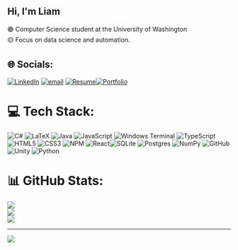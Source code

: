 ## Hi, I'm Liam

🟣 Computer Science student at the University of Washington<br/>
🟡 Focus on data science and automation. 


## 🌐 Socials:
[![LinkedIn](https://img.shields.io/badge/LinkedIn-%230077B5.svg?logo=linkedin&logoColor=white)](https://linkedin.com/in/https://www.linkedin.com/in/liam-shalom-437945270) [![email](https://img.shields.io/badge/Email-D14836?logo=gmail&logoColor=white)](mailto:lsdw.shalom@gmail.com) [![Resume](https://img.shields.io/badge/Resume-005f99?logo=adobeacrobatreader&logoColor=white)](https://github.com/LiamShalom/LiamShalom/blob/main/Liam%20Shalom.pdf)[![Portfolio](https://img.shields.io/badge/Portfolio-4CAF50?logo=about-dot-me&logoColor=white)](https://liamshalom.github.io/portfolio/)


# 💻 Tech Stack:
![C#](https://img.shields.io/badge/c%23-%23239120.svg?style=for-the-badge&logo=csharp&logoColor=white) ![LaTeX](https://img.shields.io/badge/latex-%23008080.svg?style=for-the-badge&logo=latex&logoColor=white) ![Java](https://img.shields.io/badge/java-%23ED8B00.svg?style=for-the-badge&logo=openjdk&logoColor=white) ![JavaScript](https://img.shields.io/badge/javascript-%23323330.svg?style=for-the-badge&logo=javascript&logoColor=%23F7DF1E) ![Windows Terminal](https://img.shields.io/badge/Windows%20Terminal-%234D4D4D.svg?style=for-the-badge&logo=windows-terminal&logoColor=white) ![TypeScript](https://img.shields.io/badge/typescript-%23007ACC.svg?style=for-the-badge&logo=typescript&logoColor=white) ![HTML5](https://img.shields.io/badge/html5-%23E34F26.svg?style=for-the-badge&logo=html5&logoColor=white) ![CSS3](https://img.shields.io/badge/css3-%231572B6.svg?style=for-the-badge&logo=css3&logoColor=white) ![NPM](https://img.shields.io/badge/NPM-%23CB3837.svg?style=for-the-badge&logo=npm&logoColor=white) ![React](https://img.shields.io/badge/react-%2320232a.svg?style=for-the-badge&logo=react&logoColor=%2361DAFB)![SQLite](https://img.shields.io/badge/sqlite-%2307405e.svg?style=for-the-badge&logo=sqlite&logoColor=white) ![Postgres](https://img.shields.io/badge/postgres-%23316192.svg?style=for-the-badge&logo=postgresql&logoColor=white) ![NumPy](https://img.shields.io/badge/numpy-%23013243.svg?style=for-the-badge&logo=numpy&logoColor=white) ![GitHub](https://img.shields.io/badge/github-%23121011.svg?style=for-the-badge&logo=github&logoColor=white) ![Unity](https://img.shields.io/badge/unity-%23000000.svg?style=for-the-badge&logo=unity&logoColor=white) ![Python](https://img.shields.io/badge/python-3670A0?style=for-the-badge&logo=python&logoColor=ffdd54)
# 📊 GitHub Stats:
![](https://github-readme-stats.vercel.app/api?username=LiamShalom&theme=react&hide_border=false&include_all_commits=false&count_private=false)<br/>
![](https://nirzak-streak-stats.vercel.app/?user=LiamShalom&theme=react&hide_border=false)<br/>
![](https://github-readme-stats.vercel.app/api/top-langs/?username=LiamShalom&theme=react&hide_border=false&include_all_commits=false&count_private=false&layout=compact)

---
[![](https://visitcount.itsvg.in/api?id=LiamShalom&icon=0&color=0)](https://visitcount.itsvg.in)

<!-- Proudly created with GPRM ( https://gprm.itsvg.in ) -->
